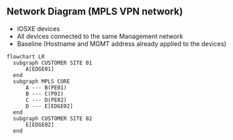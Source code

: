 ## Network Diagram (MPLS VPN network)

- IOSXE devices
- All devices connected to the same Management network
- Baseline (Hostname and MGMT address already applied to the devices)

```mermaid
flowchart LR
  subgraph CUSTOMER SITE 01
      A[EDGE01]
  end
  subgraph MPLS CORE
      A --- B(PE01)
      B --- C(P01)
      C --- D(PE02)
      D --- E[EDGE02]
  end
  subgraph CUSTOMER SITE 02
      E[EDGE02]
  end
```
